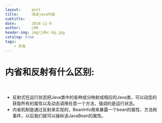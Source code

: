 ```yaml
---
layout:     post
title:      浅谈java内省
subtitle:   
date:       2018-11-9
author:     LRH
header-img: img/jdbc-bg.jpg
catalog: true
tags:
    - 开发
---
```

# 内省和反射有什么区别:
　　
- 反射式在运行状态把Java类中的各种成分映射成相应的Java类，可以动态的获取所有的属性以及动态调用任意一个方法，强调的是运行状态。 
- 内省机制是通过反射来实现的，BeanInfo用来暴露一个bean的属性、方法和事件，以后我们就可以操纵该JavaBean的属性。
